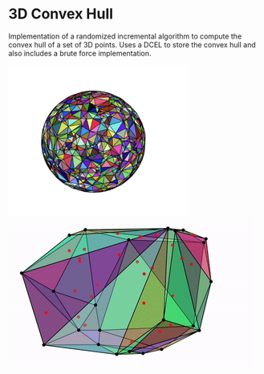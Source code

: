 # 3D Convex Hull
Implementation of a randomized incremental algorithm to compute the convex hull of a set of 3D points. Uses a DCEL to store the convex hull and also includes a brute force implementation.
<br> <br>
<img src="https://github.com/cegroen/3d-convex-hull/blob/main/images/sphere_hull.png" width="356" />
![Alt Text](https://github.com/cegroen/3d-convex-hull/blob/main/images/3d_convex_hull.gif)
